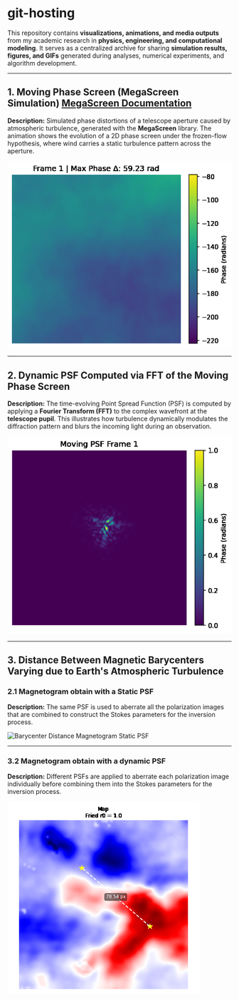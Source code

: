 # git-hosting

This repository contains **visualizations, animations, and media outputs** from my academic research in **physics, engineering, and computational modeling**. It serves as a centralized archive for sharing **simulation results, figures, and GIFs** generated during analyses, numerical experiments, and algorithm development.

---

## 1. Moving Phase Screen (MegaScreen Simulation) [**MegaScreen Documentation**](https://megascreen.readthedocs.io/en/latest)

**Description:** Simulated phase distortions of a telescope aperture caused by atmospheric turbulence, generated with the **MegaScreen** library. The animation shows the evolution of a 2D phase screen under the frozen-flow hypothesis, where wind carries a static turbulence pattern across the aperture.

![Moving Phase Screen](https://raw.githubusercontent.com/Miguel88Alzate/git-hosting/main/phase_evolution_r0_3cm.gif)

---

## 2. Dynamic PSF Computed via FFT of the Moving Phase Screen

**Description:** The time-evolving Point Spread Function (PSF) is computed by applying a **Fourier Transform (FFT)** to the complex wavefront at the **telescope pupil**. This illustrates how turbulence dynamically modulates the diffraction pattern and blurs the incoming light during an observation.

![Dynamic PSF](https://raw.githubusercontent.com/Miguel88Alzate/git-hosting/main/moving_psf_r0_1.5cm.gif)

---

## 3. Distance Between Magnetic Barycenters Varying due to Earth's Atmospheric Turbulence

### 2.1 Magnetogram obtain with a Static PSF  
**Description:** The same PSF is used to aberrate all the polarization images that are combined to construct the Stokes parameters for the inversion process.  

![Barycenter Distance Magnetogram Static PSF](https://raw.githubusercontent.com/Miguel88Alzate/git-hosting/main/barycenter_distance_magnetogram_staticPSF.gif)

---

### 3.2 Magnetogram obtain with a dynamic PSF  
**Description:** Different PSFs are applied to aberrate each polarization image individually before combining them into the Stokes parameters for the inversion process.  

![Barycenter Distance Magnetogram Dynamic PSF](https://raw.githubusercontent.com/Miguel88Alzate/git-hosting/main/barycenter_distance_magnetogram_dynamicPSF.gif)



